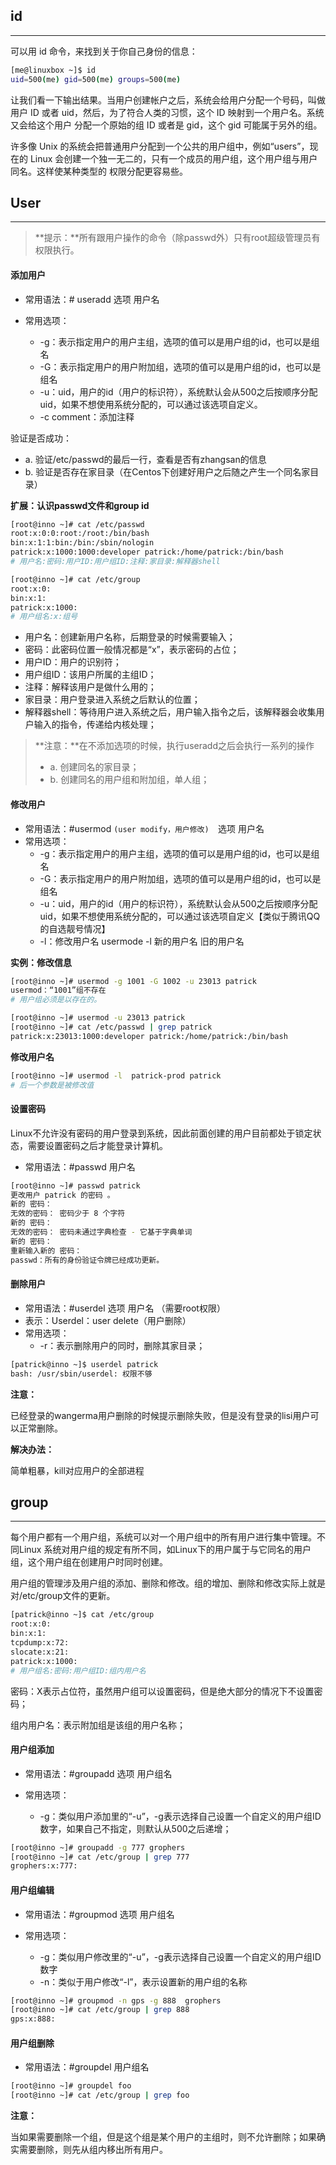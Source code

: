 ## id

-----

可以用 id 命令，来找到关于你自己身份的信息：

```bash
[me@linuxbox ~]$ id
uid=500(me) gid=500(me) groups=500(me)
```

让我们看一下输出结果。当用户创建帐户之后，系统会给用户分配一个号码，叫做用户 ID 或者 uid，然后，为了符合人类的习惯，这个 ID 映射到一个用户名。系统又会给这个用户 分配一个原始的组 ID 或者是 gid，这个 gid 可能属于另外的组。

许多像 Unix 的系统会把普通用户分配到一个公共的用户组中，例如“users”，现在的 Linux 会创建一个独一无二的，只有一个成员的用户组，这个用户组与用户同名。这样使某种类型的 权限分配更容易些。

## User

------

> **提示：**所有跟用户操作的命令（除passwd外）只有root超级管理员有权限执行。

#### 添加用户

- 常用语法：# useradd 选项 用户名

- 常用选项：
  - -g：表示指定用户的用户主组，选项的值可以是用户组的id，也可以是组名
  - -G：表示指定用户的用户附加组，选项的值可以是用户组的id，也可以是组名
  - -u：uid，用户的id（用户的标识符），系统默认会从500之后按顺序分配uid，如果不想使用系统分配的，可以通过该选项自定义。
  - -c comment：添加注释

验证是否成功：

- a. 验证/etc/passwd的最后一行，查看是否有zhangsan的信息
- b. 验证是否存在家目录（在Centos下创建好用户之后随之产生一个同名家目录）

**扩展：认识passwd文件和group id**

```bash
[root@inno ~]# cat /etc/passwd
root:x:0:0:root:/root:/bin/bash
bin:x:1:1:bin:/bin:/sbin/nologin
patrick:x:1000:1000:developer patrick:/home/patrick:/bin/bash
# 用户名:密码:用户ID:用户组ID:注释:家目录:解释器shell

[root@inno ~]# cat /etc/group
root:x:0:
bin:x:1:
patrick:x:1000:
# 用户组名:x:组号
```

 - 用户名：创建新用户名称，后期登录的时候需要输入；
 - 密码：此密码位置一般情况都是“x”，表示密码的占位；
 - 用户ID：用户的识别符；
 - 用户组ID：该用户所属的主组ID；
 - 注释：解释该用户是做什么用的；
 - 家目录：用户登录进入系统之后默认的位置；
 - 解释器shell：等待用户进入系统之后，用户输入指令之后，该解释器会收集用户输入的指令，传递给内核处理；

> **注意：**在不添加选项的时候，执行useradd之后会执行一系列的操作
>
> - a. 创建同名的家目录；
> - b. 创建同名的用户组和附加组，单人组；

#### 修改用户

- 常用语法：#usermod `(user modify，用户修改)  `选项 用户名
- 常用选项：
  - -g：表示指定用户的用户主组，选项的值可以是用户组的id，也可以是组名
  - -G：表示指定用户的用户附加组，选项的值可以是用户组的id，也可以是组名
  - -u：uid，用户的id（用户的标识符），系统默认会从500之后按顺序分配uid，如果不想使用系统分配的，可以通过该选项自定义【类似于腾讯QQ的自选靓号情况】
  - -l：修改用户名 usermode -l 新的用户名 旧的用户名

**实例：修改信息**

```bash
[root@inno ~]# usermod -g 1001 -G 1002 -u 23013 patrick
usermod：“1001”组不存在
# 用户组必须是以存在的。

[root@inno ~]# usermod -u 23013 patrick
[root@inno ~]# cat /etc/passwd | grep patrick
patrick:x:23013:1000:developer patrick:/home/patrick:/bin/bash
```

**修改用户名**

```bash
[root@inno ~]# usermod -l  patrick-prod patrick
# 后一个参数是被修改值
```

#### 设置密码

Linux不允许没有密码的用户登录到系统，因此前面创建的用户目前都处于锁定状态，需要设置密码之后才能登录计算机。

- 常用语法：#passwd 用户名

```bash
[root@inno ~]# passwd patrick
更改用户 patrick 的密码 。
新的 密码：
无效的密码： 密码少于 8 个字符
新的 密码：
无效的密码： 密码未通过字典检查 - 它基于字典单词
新的 密码：
重新输入新的 密码：
passwd：所有的身份验证令牌已经成功更新。
```

#### 删除用户

- 常用语法：#userdel 选项 用户名 （需要root权限）
- 表示：Userdel：user delete（用户删除）
- 常用选项：
  - -r：表示删除用户的同时，删除其家目录；

```bash
[patrick@inno ~]$ userdel patrick
bash: /usr/sbin/userdel: 权限不够
```

**注意：**

已经登录的wangerma用户删除的时候提示删除失败，但是没有登录的lisi用户可以正常删除。

**解决办法：**

简单粗暴，kill对应用户的全部进程

## group

-------

每个用户都有一个用户组，系统可以对一个用户组中的所有用户进行集中管理。不同Linux 系统对用户组的规定有所不同，如Linux下的用户属于与它同名的用户组，这个用户组在创建用户时同时创建。

用户组的管理涉及用户组的添加、删除和修改。组的增加、删除和修改实际上就是对/etc/group文件的更新。

```bash
[patrick@inno ~]$ cat /etc/group
root:x:0:
bin:x:1:
tcpdump:x:72:
slocate:x:21:
patrick:x:1000:
# 用户组名:密码:用户组ID:组内用户名
```

密码：X表示占位符，虽然用户组可以设置密码，但是绝大部分的情况下不设置密码；

组内用户名：表示附加组是该组的用户名称；

#### 用户组添加

- 常用语法：#groupadd 选项 用户组名

- 常用选项：
  - -g：类似用户添加里的“-u”，-g表示选择自己设置一个自定义的用户组ID数字，如果自己不指定，则默认从500之后递增；

```bash
[root@inno ~]# groupadd -g 777 grophers
[root@inno ~]# cat /etc/group | grep 777
grophers:x:777:
```

#### 用户组编辑

- 常用语法：#groupmod 选项 用户组名

- 常用选项：
  - -g：类似用户修改里的“-u”，-g表示选择自己设置一个自定义的用户组ID数字
  - -n：类似于用户修改“-l”，表示设置新的用户组的名称

```bash
[root@inno ~]# groupmod -n gps -g 888  grophers
[root@inno ~]# cat /etc/group | grep 888
gps:x:888:
```

#### 用户组删除

- 常用语法：#groupdel 用户组名

```bash
[root@inno ~]# groupdel foo
[root@inno ~]# cat /etc/group | grep foo
```

**注意：**

当如果需要删除一个组，但是这个组是某个用户的主组时，则不允许删除；如果确实需要删除，则先从组内移出所有用户。

